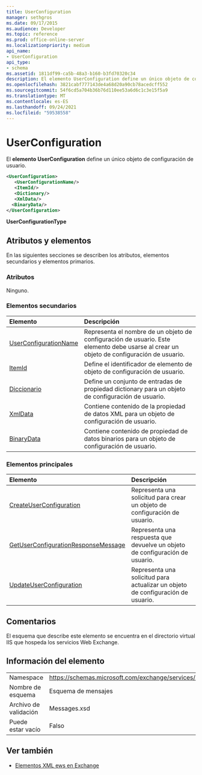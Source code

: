 ```yaml
---
title: UserConfiguration
manager: sethgros
ms.date: 09/17/2015
ms.audience: Developer
ms.topic: reference
ms.prod: office-online-server
ms.localizationpriority: medium
api_name:
- UserConfiguration
api_type:
- schema
ms.assetid: 1811df99-ca5b-48a3-b160-b3fd70320c34
description: El elemento UserConfiguration define un único objeto de configuración de usuario.
ms.openlocfilehash: 3821cabf777143de4a68d20a90cb78acedcff552
ms.sourcegitcommit: 54f6cd5a704b36b76d110ee53a6d6c1c3e15f5a9
ms.translationtype: MT
ms.contentlocale: es-ES
ms.lasthandoff: 09/24/2021
ms.locfileid: "59538558"
---
```

# <a name="userconfiguration"></a>UserConfiguration

El **elemento UserConfiguration** define un único objeto de configuración de usuario. 
  
```XML
<UserConfiguration>
   <UserConfigurationName/>
   <ItemId/>
   <Dictionary/>
   <XmlData/>
  <BinaryData/>
</UserConfiguration>
```

 **UserConfigurationType**
## <a name="attributes-and-elements"></a>Atributos y elementos

En las siguientes secciones se describen los atributos, elementos secundarios y elementos primarios.
  
### <a name="attributes"></a>Atributos

Ninguno.
  
### <a name="child-elements"></a>Elementos secundarios

|**Elemento**|**Descripción**|
|:-----|:-----|
|[UserConfigurationName](userconfigurationname.md) <br/> |Representa el nombre de un objeto de configuración de usuario. Este elemento debe usarse al crear un objeto de configuración de usuario.  <br/> |
|[ItemId](itemid.md) <br/> |Define el identificador de elemento de objeto de configuración de usuario.  <br/> |
|[Diccionario](dictionary.md) <br/> |Define un conjunto de entradas de propiedad dictionary para un objeto de configuración de usuario.  <br/> |
|[XmlData](xmldata.md) <br/> |Contiene contenido de la propiedad de datos XML para un objeto de configuración de usuario.  <br/> |
|[BinaryData](binarydata.md) <br/> |Contiene contenido de propiedad de datos binarios para un objeto de configuración de usuario.  <br/> |
   
### <a name="parent-elements"></a>Elementos principales

|**Elemento**|**Descripción**|
|:-----|:-----|
|[CreateUserConfiguration](createuserconfiguration.md) <br/> |Representa una solicitud para crear un objeto de configuración de usuario.  <br/> |
|[GetUserConfigurationResponseMessage](getuserconfigurationresponsemessage.md) <br/> |Representa una respuesta que devuelve un objeto de configuración de usuario.  <br/> |
|[UpdateUserConfiguration](updateuserconfiguration.md) <br/> |Representa una solicitud para actualizar un objeto de configuración de usuario.  <br/> |
   
## <a name="remarks"></a>Comentarios

El esquema que describe este elemento se encuentra en el directorio virtual IIS que hospeda los servicios Web Exchange.
  
## <a name="element-information"></a>Información del elemento

|||
|:-----|:-----|
|Namespace  <br/> |https://schemas.microsoft.com/exchange/services/2006/messages  <br/> |
|Nombre de esquema  <br/> |Esquema de mensajes  <br/> |
|Archivo de validación  <br/> |Messages.xsd  <br/> |
|Puede estar vacío  <br/> |Falso  <br/> |
   
## <a name="see-also"></a>Ver también



- [Elementos XML ews en Exchange](ews-xml-elements-in-exchange.md)

